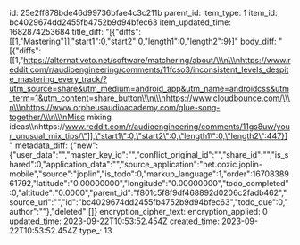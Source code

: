 id: 25e2ff878bde46d99736bfae4c3c211b
parent_id: 
item_type: 1
item_id: bc4029674dd2455fb4752b9d94bfec63
item_updated_time: 1682874253684
title_diff: "[{\"diffs\":[[1,\"Mastering\"]],\"start1\":0,\"start2\":0,\"length1\":0,\"length2\":9}]"
body_diff: "[{\"diffs\":[[1,\"https://alternativeto.net/software/matchering/about/\\\n\\\nhttps://www.reddit.com/r/audioengineering/comments/11fcso3/inconsistent_levels_despite_mastering_every_track/?utm_source=share&utm_medium=android_app&utm_name=androidcss&utm_term=1&utm_content=share_button\\\n\\\nhttps://www.cloudbounce.com/\\\n\\\nhttps://www.orpheusaudioacademy.com/glue-song-together/\\\n\\\nMisc mixing ideas\\\nhttps://www.reddit.com/r/audioengineering/comments/11gs8uw/your_unusual_mix_tips/\"]],\"start1\":0,\"start2\":0,\"length1\":0,\"length2\":447}]"
metadata_diff: {"new":{"user_data":"","master_key_id":"","conflict_original_id":"","share_id":"","is_shared":0,"application_data":"","source_application":"net.cozic.joplin-mobile","source":"joplin","is_todo":0,"markup_language":1,"order":1670838961792,"latitude":"0.00000000","longitude":"0.00000000","todo_completed":0,"altitude":"0.0000","parent_id":"f801c5f8f9df468892d0206c2fadb462","source_url":"","id":"bc4029674dd2455fb4752b9d94bfec63","todo_due":0,"author":""},"deleted":[]}
encryption_cipher_text: 
encryption_applied: 0
updated_time: 2023-09-22T10:53:52.454Z
created_time: 2023-09-22T10:53:52.454Z
type_: 13